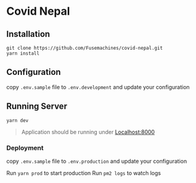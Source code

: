 # Covid Nepal

## Installation
```
git clone https://github.com/Fusemachines/covid-nepal.git
yarn install
```

## Configuration
copy `.env.sample` file to `.env.development` and update your configuration

## Running Server
```
yarn dev
```
> Application should be running under [Localhost:8000](http://localhost:8000)


### Deployment
copy `.env.sample` file to `.env.production` and update your configuration

Run ```yarn prod``` to start production
Run ```pm2 logs``` to watch logs